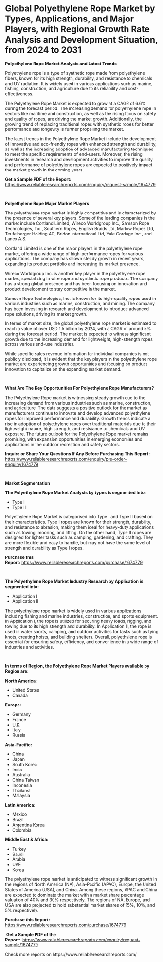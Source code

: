 <p><h1>Global Polyethylene Rope Market by Types, Applications, and Major Players, with Regional Growth Rate Analysis and Development Situation, from 2024 to 2031</h1></p><p><strong>Polyethylene Rope Market Analysis and Latest Trends</strong></p>
<p><p>Polyethylene rope is a type of synthetic rope made from polyethylene fibers, known for its high strength, durability, and resistance to chemicals and UV radiation. It is widely used in various applications such as marine, fishing, construction, and agriculture due to its reliability and cost-effectiveness.</p><p>The Polyethylene Rope Market is expected to grow at a CAGR of 6.6% during the forecast period. The increasing demand for polyethylene rope in sectors like maritime and construction, as well as the rising focus on safety and quality of ropes, are driving the market growth. Additionally, the growing trend of replacing traditional ropes with synthetic ropes for better performance and longevity is further propelling the market.</p><p>The latest trends in the Polyethylene Rope Market include the development of innovative and eco-friendly ropes with enhanced strength and durability, as well as the increasing adoption of advanced manufacturing techniques to meet the specific requirements of end-users. Moreover, the rising investments in research and development activities to improve the quality and performance of polyethylene ropes are expected to positively impact the market growth in the coming years.</p></p>
<p><strong>Get a Sample PDF of the Report:&nbsp;</strong> <a href="https://www.reliableresearchreports.com/enquiry/request-sample/1674779">https://www.reliableresearchreports.com/enquiry/request-sample/1674779</a></p>
<p>&nbsp;</p>
<p><strong>Polyethylene Rope Major Market Players</strong></p>
<p><p>The polyethylene rope market is highly competitive and is characterized by the presence of several key players. Some of the leading companies in the market include Cortland Limited, Wireco Worldgroup Inc., Samson Rope Technologies, Inc., Southern Ropes, English Braids Ltd, Marlow Ropes Ltd, Teufelberger Holding AG, Bridon International Ltd, Yale Cordage Inc., and Lanex A.S.</p><p>Cortland Limited is one of the major players in the polyethylene rope market, offering a wide range of high-performance ropes for various applications. The company has shown steady growth in recent years, expanding its product portfolio and increasing its market presence.</p><p>Wireco Worldgroup Inc. is another key player in the polyethylene rope market, specializing in wire rope and synthetic rope products. The company has a strong global presence and has been focusing on innovation and product development to stay competitive in the market.</p><p>Samson Rope Technologies, Inc. is known for its high-quality ropes used in various industries such as marine, construction, and mining. The company has been investing in research and development to introduce advanced rope solutions, driving its market growth.</p><p>In terms of market size, the global polyethylene rope market is estimated to reach a value of over USD 1.5 billion by 2024, with a CAGR of around 5% during the forecast period. The market is expected to witness significant growth due to the increasing demand for lightweight, high-strength ropes across various end-use industries.</p><p>While specific sales revenue information for individual companies is not publicly disclosed, it is evident that the key players in the polyethylene rope market are experiencing growth opportunities and focusing on product innovation to capitalize on the expanding market demand.</p></p>
<p>&nbsp;</p>
<p><strong>What Are The Key Opportunities For Polyethylene Rope Manufacturers?</strong></p>
<p><p>The Polyethylene Rope market is witnessing steady growth due to the increasing demand from various industries such as marine, construction, and agriculture. The data suggests a positive outlook for the market as manufacturers continue to innovate and develop advanced polyethylene ropes for improved performance and durability. Growth trends indicate a rise in adoption of polyethylene ropes over traditional materials due to their lightweight nature, high strength, and resistance to chemicals and UV exposure. The future outlook for the Polyethylene Rope market remains promising, with expansion opportunities in emerging economies and applications in the outdoor recreation and safety sectors.</p></p>
<p><strong>Inquire or Share Your Questions If Any Before Purchasing This Report:</strong> <a href="https://www.reliableresearchreports.com/enquiry/pre-order-enquiry/1674779">https://www.reliableresearchreports.com/enquiry/pre-order-enquiry/1674779</a></p>
<p>&nbsp;</p>
<p><strong>Market Segmentation</strong></p>
<p><strong>The Polyethylene Rope Market Analysis by types is segmented into:</strong></p>
<p><ul><li>Type I</li><li>Type II</li></ul></p>
<p><p>Polyethylene Rope Market is categorised into Type I and Type II based on their characteristics. Type I ropes are known for their strength, durability, and resistance to abrasion, making them ideal for heavy-duty applications such as towing, mooring, and lifting. On the other hand, Type II ropes are designed for lighter tasks such as camping, gardening, and crafting. They are more flexible and easy to handle, but may not have the same level of strength and durability as Type I ropes.</p></p>
<p><strong>Purchase this Report:&nbsp;</strong><a href="https://www.reliableresearchreports.com/purchase/1674779">https://www.reliableresearchreports.com/purchase/1674779</a></p>
<p>&nbsp;</p>
<p><strong>The Polyethylene Rope Market Industry Research by Application is segmented into:</strong></p>
<p><ul><li>Application I</li><li>Application II</li></ul></p>
<p><p>The polyethylene rope market is widely used in various applications including fishing and marine industries, construction, and sports equipment. In Application I, the rope is utilized for securing heavy loads, rigging, and towing due to its high strength and durability. In Application II, the rope is used in water sports, camping, and outdoor activities for tasks such as tying knots, creating hoists, and building shelters. Overall, polyethylene rope is essential for ensuring safety, efficiency, and convenience in a wide range of industries and activities.</p></p>
<p>&nbsp;</p>
<p><strong>In terms of Region, the Polyethylene Rope Market Players available by Region are:</strong></p>
<p>
    <p> <strong> North America: </strong>
        <ul>
            <li>United States</li>
            <li>Canada</li>
        </ul>
        </p> 
    <p> <strong> Europe: </strong>
        <ul>
            <li>Germany</li>
            <li>France</li>
            <li>U.K.</li>
            <li>Italy</li>
            <li>Russia</li>
        </ul>
        </p> 
    <p> <strong> Asia-Pacific: </strong>
        <ul>
            <li>China</li>
            <li>Japan</li>
            <li>South Korea</li>
            <li>India</li>
            <li>Australia</li>
            <li>China Taiwan</li>
            <li>Indonesia</li>
            <li>Thailand</li>
            <li>Malaysia</li>
        </ul>
        </p> 
    <p> <strong> Latin America: </strong>
        <ul>
            <li>Mexico</li>
            <li>Brazil</li>
            <li>Argentina Korea</li>
            <li>Colombia</li>
        </ul>
        </p> 
    <p> <strong> Middle East & Africa: </strong>
        <ul>
            <li>Turkey</li>
            <li>Saudi</li>
            <li>Arabia</li>
            <li>UAE</li>
            <li>Korea</li>
        </ul>
    </p>
    </p>
<p><p>The polyethylene rope market is anticipated to witness significant growth in the regions of North America (NA), Asia-Pacific (APAC), Europe, the United States of America (USA), and China. Among these regions, APAC and China are expected to dominate the market with a market share percentage valuation of 40% and 30% respectively. The regions of NA, Europe, and USA are also projected to hold substantial market shares of 15%, 10%, and 5% respectively.</p></p>
<p><strong>Purchase this Report: </strong><a href="https://www.reliableresearchreports.com/purchase/1674779">https://www.reliableresearchreports.com/purchase/1674779</a></p>
<p>&nbsp;<strong>Get a Sample PDF of the Report:&nbsp;&nbsp;</strong><a href="https://www.reliableresearchreports.com/enquiry/request-sample/1674779">https://www.reliableresearchreports.com/enquiry/request-sample/1674779</a></p>
<p><strong></strong></p>
<p>Check more reports on https://www.reliableresearchreports.com/</p>